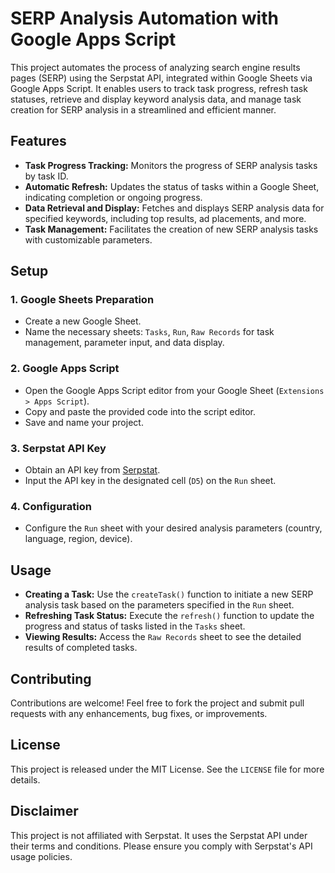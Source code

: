 # SERP Analysis Automation with Google Apps Script

This project automates the process of analyzing search engine results pages (SERP) using the Serpstat API, integrated within Google Sheets via Google Apps Script. It enables users to track task progress, refresh task statuses, retrieve and display keyword analysis data, and manage task creation for SERP analysis in a streamlined and efficient manner.

## Features

- **Task Progress Tracking:** Monitors the progress of SERP analysis tasks by task ID.
- **Automatic Refresh:** Updates the status of tasks within a Google Sheet, indicating completion or ongoing progress.
- **Data Retrieval and Display:** Fetches and displays SERP analysis data for specified keywords, including top results, ad placements, and more.
- **Task Management:** Facilitates the creation of new SERP analysis tasks with customizable parameters.

## Setup

### 1. Google Sheets Preparation
   - Create a new Google Sheet.
   - Name the necessary sheets: `Tasks`, `Run`, `Raw Records` for task management, parameter input, and data display.

### 2. Google Apps Script
   - Open the Google Apps Script editor from your Google Sheet (`Extensions > Apps Script`).
   - Copy and paste the provided code into the script editor.
   - Save and name your project.

### 3. Serpstat API Key
   - Obtain an API key from [Serpstat](https://serpstat.com/).
   - Input the API key in the designated cell (`D5`) on the `Run` sheet.

### 4. Configuration
   - Configure the `Run` sheet with your desired analysis parameters (country, language, region, device).

## Usage

- **Creating a Task:** Use the `createTask()` function to initiate a new SERP analysis task based on the parameters specified in the `Run` sheet.
- **Refreshing Task Status:** Execute the `refresh()` function to update the progress and status of tasks listed in the `Tasks` sheet.
- **Viewing Results:** Access the `Raw Records` sheet to see the detailed results of completed tasks.

## Contributing

Contributions are welcome! Feel free to fork the project and submit pull requests with any enhancements, bug fixes, or improvements.

## License

This project is released under the MIT License. See the `LICENSE` file for more details.

## Disclaimer

This project is not affiliated with Serpstat. It uses the Serpstat API under their terms and conditions. Please ensure you comply with Serpstat's API usage policies.
